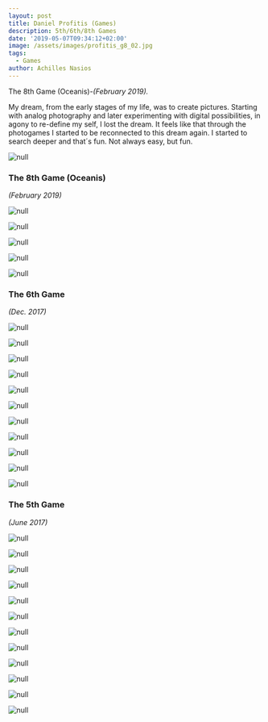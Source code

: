 ```yaml
---
layout: post
title: Daniel Profitis (Games)
description: 5th/6th/8th Games
date: '2019-05-07T09:34:12+02:00'
image: /assets/images/profitis_g8_02.jpg
tags:
  - Games
author: Achilles Nasios
---
```

The 8th Game (Oceanis)-_(February 2019)._

My dream, from the early stages of my life, was to create pictures.
Starting with analog photography and later experimenting with digital possibilities, in agony to re-define my self, I lost the dream.
It feels like that through the photogames I started to be reconnected to this dream again. I started to search deeper and that´s fun. Not always easy, but fun.

![null](/assets/images/profitis_g8_pres.jpg#full)

### The 8th Game (Oceanis)

_(February 2019)_

![null](/assets/images/profitis_g8_01.jpg)

![null](/assets/images/profitis_g8_02.jpg)

![null](/assets/images/profitis_g8_03.jpg)

![null](/assets/images/profitis_g8_04.jpg)

![null](/assets/images/profitis_g8_05.jpg)

### The 6th Game

_(Dec. 2017)_

![null](/assets/images/profitis-g61.jpg)

![null](/assets/images/profitis-g62.jpg)

![null](/assets/images/profitis-g63.jpg)

![null](/assets/images/profitis-g64.jpg)

![null](/assets/images/profitis-g65.jpg)

![null](/assets/images/profitis-g66.jpg)

![null](/assets/images/profitis-g67.jpg)

![null](/assets/images/profitis-g68.jpg)

![null](/assets/images/profitis-g69.jpg)

![null](/assets/images/profitis-g610.jpg)

![null](/assets/images/20180279_10213326931190147_1000951466_o.jpg#full)

### The 5th Game

_(June 2017)_

![null](/assets/images/profitis-g5-01.jpg)

![null](/assets/images/profitis-g5-02.jpg)

![null](/assets/images/profitis-g5-03.jpg)

![null](/assets/images/profitis-g5-04.jpg)

![null](/assets/images/profitis-g5-05.jpg)

![null](/assets/images/profitis-g5-06.jpg)

![null](/assets/images/profitis-g5-07.jpg)

![null](/assets/images/profitis-g5-08.jpg)

![null](/assets/images/profitis-g5-09.jpg)

![null](/assets/images/profitis-g5-10.jpg)

![null](/assets/images/profitis-g5-11.jpg)

![null](/assets/images/profitis-g5-012.jpg)
